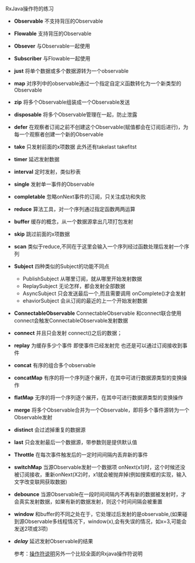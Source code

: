        
RxJava操作符的练习

*  __Observable__    不支持背压的Observable
*  __Flowable__      支持背压的Observable
*  __Obsever__       与Observable一起使用
*  __Subscriber__    与Flowable一起使用   
*  __just__          将单个数据或多个数据源转为一个observable
*  __map__           对序列中的observable通过一个指定自定义函数转化为一个新类型的Observable
*  __zip__           将多个Observable组装成一个Observable发送
*  __disposable__    将多个Observable管理在一起，防止泄露
*  __defer__         在观察者订阅之前不创建这个Observable(赋值都会在订阅后进行)，为每一个观察者创建一个新的Observable
*  __take__         只发射前面的x项数据 此外还有takelast  takefitst
*  __timer__        延迟发射数据
*  __interval__     定时发射，类似秒表
*  __single__       发射单一事件的Observable
*  __completable__  忽略onNext事件的订阅，只关注成功和失败
*  __reduce__       算法工具，对一个序列通过指定函数两两运算
*  __buffer__       缓存的概念，从一个数据源拿出几项打包发射
*  __skip__         跳过前面的x项数据
*  __scan__         类似于reduce,不同在于这里会输入一个序列经过函数处理后发射一个序列
*  __Subject__      四种类似的Subject的功能不同点
   * PublishSubject   从哪里订阅，就从哪里开始发射数据
   * ReplaySubject    无论怎样，都会发射全部数据
   * AsyncSubject     只会发送最后一个,而且需要调用 onComplete()才会发射
   * ehaviorSubject  会从订阅的最近的上一个开始发射数据
*  __ConnectableObservable__    ConnectableObservable 和connect联合使用  connect会触发ConnectableObservable发射数据
*  __connect__       并且只会发射 connect()之后的数据；
*  __replay__       为缓存多少个事件 即使事件已经发射完  也还是可以通过订阅接收到事件
*  __concat__       有序的组合多个observable
*  __concatMap__    有序的将一个序列逐个展开，在其中可进行数据源类型的变换操作
*  __flatMap__      无序的将一个序列逐个展开，在其中可进行数据源类型的变换操作
*  __merge__        将多个Observable合并为一个Observable，即将多个事件源转为一个Observable发射
*  __distinct__     会过滤掉重复的数据源
*  __last__         只会发射最后一个数据源，带参数则是提供默认值
*  __Throttle__     在每次事件触发后的一定时间间隔内丢弃新的事件
*  __switchMap__    当源Observable发射一个数据项 onNext(x1)时，这个时候还没被订阅接收，重新onNext(X2)时，x1就会被抛弃掉(例如搜索框的实现，输入文字改变联网获取数据)
*  __debounce__     当源Observable在一段时间间隔内不再有新的数据被发射时，才会真实发射数据，如果有新的数据发射，则这个时间间隔会被重置
*  __window__       和buffer的不同之处在于，它处理过后发射的是observable,(如果碰到源Observable多线程情况下，window(x),会有失误的情况，如x=3,可能会发送2项或3项)
*  ___delay___        延迟发射Observable的结果

    参考：[操作符说明](https://www.zhihu.com/question/32209660?sort=created)另外一个比较全面的Rxjava操作符说明